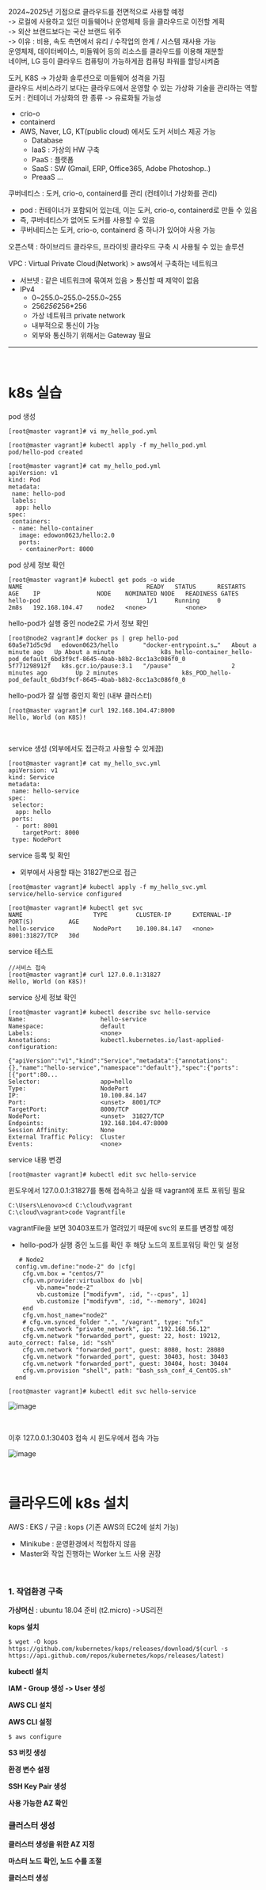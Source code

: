 2024~2025년 기점으로 클라우드를 전면적으로 사용할 예정<br>
-> 로컬에 사용하고 있던 미들웨어나 운영체제 등을 클라우드로 이전할 계획<br>
-> 외산 브랜드보다는 국산 브랜드 위주<br>
-> 이유 : 비용, 속도 측면에서 유리 / 수작업의 한계 / 시스템 재사용 가능
<br>
운영체제, 데이터베이스, 미들웨어 등의 리소스를 클라우드를 이용해 재분할<br>
네이버, LG 등이 클라우드 컴퓨팅이 가능하게끔 컴퓨팅 파워를 할당시켜줌<br>

도커, K8S -> 가상화 솔루션으로 미들웨어 성격을 가짐<br>
클라우드 서비스라기 보다는 클라우드에서 운영할 수 있는 가상화 기술을 관리하는 역할<br>
도커 : 컨테이너 가상화의 한 종류 -> 유료화될 가능성<br>
- crio-o<br>
- containerd<br>
- AWS, Naver, LG, KT(public cloud) 에서도 도커 서비스 제공 가능<br>
	- Database<br>
	- IaaS : 가상의 HW 구축<br>
	- PaaS : 플랫폼<br>
	- SaaS : SW (Gmail, ERP, Office365, Adobe Photoshop..)<br>
	- PreaaS ...<br>

쿠버네티스 : 도커, crio-o, containerd를 관리 (컨테이너 가상화를 관리)<br>
- pod : 컨테이너가 포함되어 있는데, 이는 도커, crio-o, containerd로 만들 수 있음<br>
- 즉, 쿠버네티스가 없어도 도커를 사용할 수 있음<br>
- 쿠버네티스는 도커, crio-o, containerd 중 하나가 있어야 사용 가능<br>

오픈스택 : 하이브리드 클라우드, 프라이빗 클라우드 구축 시 사용될 수 있는 솔루션<br>

VPC : Virtual Private Cloud(Network) > aws에서 구축하는 네트워크 <br>
- 서브넷 : 같은 네트워크에 묶여져 있음 > 통신할 때 제약이 없음<br>
- IPv4<br>
    - 0~255.0~255.0~255.0~255<br>
    - 256*256*256*256<br>
    - 가상 네트워크 private network<br>
    - 내부적으로 통신이 가능<br>
    - 외부와 통신하기 위해서는 Gateway 필요 <br>

-------------

<br>

# k8s 실습

pod 생성 
```
[root@master vagrant]# vi my_hello_pod.yml 

[root@master vagrant]# kubectl apply -f my_hello_pod.yml 
pod/hello-pod created
```
```
[root@master vagrant]# cat my_hello_pod.yml
apiVersion: v1
kind: Pod
metadata:
 name: hello-pod
 labels:
  app: hello
spec:
 containers:
 - name: hello-container
   image: edowon0623/hello:2.0 
   ports:
   - containerPort: 8000
```

pod 상세 정보 확인

```
[root@master vagrant]# kubectl get pods -o wide
NAME                                   READY   STATUS      RESTARTS   AGE    IP                NODE    NOMINATED NODE   READINESS GATES
hello-pod                              1/1     Running     0          2m8s   192.168.104.47    node2   <none>           <none>
```

hello-pod가 실행 중인 node2로 가서 정보 확인

```
[root@node2 vagrant]# docker ps | grep hello-pod
60a5e71d5c9d   edowon0623/hello       "docker-entrypoint.s…"   About a minute ago   Up About a minute             k8s_hello-container_hello-pod_default_6bd3f9cf-8645-4bab-b8b2-8cc1a3c086f0_0
5f771298912f   k8s.gcr.io/pause:3.1   "/pause"                 2 minutes ago        Up 2 minutes                  k8s_POD_hello-pod_default_6bd3f9cf-8645-4bab-b8b2-8cc1a3c086f0_0
```

hello-pod가 잘 실행 중인지 확인 (내부 클러스터)

```
[root@master vagrant]# curl 192.168.104.47:8000
Hello, World (on K8S)!
```

<br>

service 생성 (외부에서도 접근하고 사용할 수 있게끔)

```
[root@master vagrant]# cat my_hello_svc.yml 
apiVersion: v1
kind: Service
metadata:
 name: hello-service
spec:
 selector:
  app: hello
 ports:
  - port: 8001
    targetPort: 8000
 type: NodePort
```

service 등록 및 확인

- 외부에서 사용할 때는 31827번으로 접근

```
[root@master vagrant]# kubectl apply -f my_hello_svc.yml
service/hello-service configured

[root@master vagrant]# kubectl get svc
NAME                    TYPE        CLUSTER-IP      EXTERNAL-IP   PORT(S)          AGE
hello-service           NodePort    10.100.84.147   <none>        8001:31827/TCP   30d
```

service 테스트 

```
//서비스 접속
[root@master vagrant]# curl 127.0.0.1:31827
Hello, World (on K8S)!
```

service 상세 정보 확인

```
[root@master vagrant]# kubectl describe svc hello-service
Name:                     hello-service
Namespace:                default
Labels:                   <none>
Annotations:              kubectl.kubernetes.io/last-applied-configuration:
                            {"apiVersion":"v1","kind":"Service","metadata":{"annotations":{},"name":"hello-service","namespace":"default"},"spec":{"ports":[{"port":80...
Selector:                 app=hello
Type:                     NodePort
IP:                       10.100.84.147
Port:                     <unset>  8001/TCP
TargetPort:               8000/TCP
NodePort:                 <unset>  31827/TCP
Endpoints:                192.168.104.47:8000
Session Affinity:         None
External Traffic Policy:  Cluster
Events:                   <none>
```

service 내용 변경

```
[root@master vagrant]# kubectl edit svc hello-service
```

윈도우에서 127.0.0.1:31827를 통해 접속하고 싶을 때 vagrant에 포트 포워딩 필요

```
C:\Users\Lenovo>cd C:\cloud\vagrant
C:\cloud\vagrant>code Vagrantfile
```

vagrantFile을 보면 30403포트가 열려있기 때문에 svc의 포트를 변경할 예정

- hello-pod가 실행 중인 노드를 확인 후 해당 노드의 포트포워딩 확인 및 설정

```
   # Node2
  config.vm.define:"node-2" do |cfg|
    cfg.vm.box = "centos/7"
    cfg.vm.provider:virtualbox do |vb|
        vb.name="node-2"
        vb.customize ["modifyvm", :id, "--cpus", 1]
        vb.customize ["modifyvm", :id, "--memory", 1024]
    end
    cfg.vm.host_name="node2"
    # cfg.vm.synced_folder ".", "/vagrant", type: "nfs"
    cfg.vm.network "private_network", ip: "192.168.56.12"
    cfg.vm.network "forwarded_port", guest: 22, host: 19212, auto_correct: false, id: "ssh"
    cfg.vm.network "forwarded_port", guest: 8080, host: 28080
    cfg.vm.network "forwarded_port", guest: 30403, host: 30403
    cfg.vm.network "forwarded_port", guest: 30404, host: 30404
    cfg.vm.provision "shell", path: "bash_ssh_conf_4_CentOS.sh"
  end
```
```
[root@master vagrant]# kubectl edit svc hello-service
```

![image](https://user-images.githubusercontent.com/77096463/111943247-67177a80-8b18-11eb-8346-6a886fd8aa80.png)

<br>

이후 127.0.0.1:30403 접속 시 윈도우에서 접속 가능

![image](https://user-images.githubusercontent.com/77096463/111943203-4c450600-8b18-11eb-8dae-d0648e0e6380.png)


<br>





# 클라우드에 k8s 설치

AWS : EKS / 구글 : kops (기존 AWS의 EC2에 설치 가능)

- Minikube : 운영환경에서 적합하지 않음 
- Master와 작업 진행하는 Worker 노드 사용 권장

<br>

### 1. 작업환경 구축

**가상머신** : ubuntu 18.04 준비 (t2.micro) ->US리전

**kops 설치**

```
$ wget -O kops https://github.com/kubernetes/kops/releases/download/$(curl -s https://api.github.com/repos/kubernetes/kops/releases/latest)
```

**kubectl 설치**

**IAM - Group 생성 -> User 생성**



**AWS CLI 설치**

**AWS CLI 설정**

```
$ aws configure
```

**S3 버킷 생성**

**환경 변수 설정**

**SSH Key Pair 생성**

**사용 가능한 AZ 확인**

### 클러스터 생성

**클러스터 생성을 위한 AZ 지정**

**마스터 노드 확인, 노드 수를 조절**

**클러스터 생성**